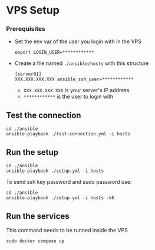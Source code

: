# VPS Setup

### Prerequisites

- Set the env var of the user you login with in the VPS
  
  ```
  export LOGIN_USER=************
  ```

- Create a file named `./ansible/hosts` with this structure
  
  ```
  [server01]
  XXX.XXX.XXX.XXX ansible_ssh_user=************
  ```
    - `XXX.XXX.XXX.XXX` is your server's IP address
    - `************` is the user to login with

## Test the connection

```
cd ./ansible
ansible-playbook ./test-connection.yml -i hosts
```

## Run the setup

```
cd ./ansible
ansible-playbook ./setup.yml -i hosts
```

To send ssh key password and sudo password use:

```
cd ./ansible
ansible-playbook ./setup.yml -i hosts -kK
```

## Run the services

This command needs to be runned inside the VPS

```
sudo docker compose up
```

